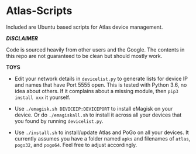 # Atlas-Scripts

Included are Ubuntu based scripts for Atlas device management.

***DISCLAIMER***

Code is sourced heavily from other users and the Google. The contents in this repo are not guaranteed to be clean but should mostly work.

**TOYS**

- Edit your network details in `devicelist.py` to generate lists for device IP and names that have Port 5555 open. This is tested with Python 3.6, no idea about others. If it complains about a missing module, then `pip3 install xxx` it yourself.

- Use `./emagisk.sh DEVICEIP:DEVICEPORT` to install eMagisk on your device. Or do `./emagiskall.sh` to install it across all your devices that you found by running `devicelist.py`.

- Use `./install.sh` to install/update Atlas and PoGo on all your devices. It currently assumes you have a folder named `apks` and filenames of `atlas`, `pogo32`, and `pogo64`. Feel free to adjust accordingly.
